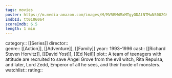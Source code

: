 ```yaml
---
tags: movies
poster: https://m.media-amazon.com/images/M/MV5BMWMxMTgyODAtNTMwNS00ZGVjLTlkODAtZWJlYjIxMGRmZWY0XkEyXkFqcGdeQXVyNTk5ODg4NDA@._V1_SX300.jpg
imdbId: tt0106064
scoreImdb: 6.5
length: 1 min
---
```


category:: [[Series]]
director::  
genre:: [[Action]], [[Adventure]], [[Family]]
year:: 1993–1996
cast:: [[Richard Steven Horvitz]], [[David Yost]], [[Ed Neil]]
plot:: A team of teenagers with attitude are recruited to save Angel Grove from the evil witch, Rita Repulsa, and later, Lord Zedd, Emperor of all he sees, and their horde of monsters.
watchlist::
rating::
